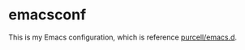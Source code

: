 # emacsconf

This is my Emacs configuration, which is reference [purcell/emacs.d](https://github.com/purcell/emacs.d).
